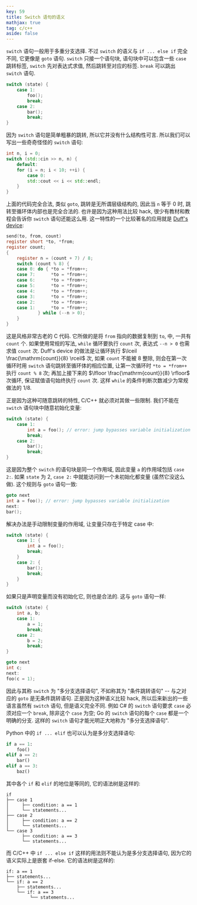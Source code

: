 ```yaml
---
key: 59
title: Switch 语句的语义
mathjax: true
tag: c/c++
aside: false
---
```

`switch` 语句一般用于多重分支选择. 不过 `switch` 的语义与 `if ... else if` 完全不同, 它更像是 `goto` 语句. `switch` 只接一个语句块, 语句块中可以包含一些 `case` 跳转标签, `switch` 先对表达式求值, 然后跳转至对应的标签. `break` 可以跳出 `switch` 语句.

```c++
switch (state) {
    case 1:
        foo();
        break;
    case 2:
        bar();
        break;
}
```

因为 `switch` 语句是简单粗暴的跳转, 所以它并没有什么结构性可言. 所以我们可以写出一些奇奇怪怪的 `switch` 语句:

```c++
int n, i = 0;
switch (std::cin >> n, n) {
    default:
    for (i = n; i < 10; ++i) {
        case 0:
        std::cout << i << std::endl;
    }
}
```

上面的代码完全合法, 类似 `goto`, 跳转是无所谓层级结构的, 因此当 `n` 等于 0 时, 跳转至循环体内部也是完全合法的. 也许是因为这种用法比较 hack, 很少有教材和教程会告诉你 `switch` 语句还能这么用. 这一特性的一个比较著名的应用就是 [Duff's device](https://en.wikipedia.org/wiki/Duff%27s_device):

```c
send(to, from, count)
register short *to, *from;
register count;
{
    register n = (count + 7) / 8;
    switch (count % 8) {
    case 0: do { *to = *from++;
    case 7:      *to = *from++;
    case 6:      *to = *from++;
    case 5:      *to = *from++;
    case 4:      *to = *from++;
    case 3:      *to = *from++;
    case 2:      *to = *from++;
    case 1:      *to = *from++;
            } while (--n > 0);
    }
}
```

这是风格非常古老的 C 代码. 它所做的是将 `from` 指向的数据复制到 `to`, 中, 一共有 `count` 个. 如果使用常规的写法, `while` 循环要执行 `count` 次, 表达式 `--n > 0` 也需求值 `count` 次. Duff's device 的做法是让循环执行 $\lceil \frac{\mathrm{count}}{8} \rceil$ 次, 如果 `count` 不能被 8 整除, 则会在第一次循环时用 `switch` 语句跳转至循环体的相应位置, 让第一次循环时 `*to = *from++` 执行 `count % 8` 次; 再加上接下来的 $\lfloor \frac{\mathrm{count}}{8} \rfloor$ 次循环, 保证赋值语句始终执行 `count` 次. 这样 `while` 的条件判断次数减少为常规做法的 1/8.

正是因为这种可随意跳转的特性, C/C++ 就必须对其做一些限制. 我们不能在 `switch` 语句块中随意初始化变量:

```c++
switch (state) {
    case 1:
        int a = foo(); // error: jump bypasses variable initialization
        break;
    case 2:
        bar();
        break;
}
```

这是因为整个 `switch` 的语句块是同一个作用域, 因此变量 `a` 的作用域包括 `case 2:`. 如果 `state` 为 2, `case 2:` 中就能访问到一个未初始化都变量 (虽然它没这么做). 这个规则与 `goto` 语句一致:

```c++
goto next
int a = foo(); // error: jump bypasses variable initialization
next:
bar();
```

解决办法是手动限制变量的作用域, 让变量只存在于特定 case 中:

```c++
switch (state) {
    case 1: {
        int a = foo();
        break;
    }
    case 2: {
        bar();
        break;
    }
}
```

如果只是声明变量而没有初始化它, 则也是合法的. 这与 `goto` 语句一样:

```c++
switch (state) {
    int a, b;
    case 1:
        a = 1;
        break;
    case 2:
        b = 2;
        break;
}

goto next
int c;
next:
foo(c = 1);
```

因此与其称 `switch` 为 "多分支选择语句", 不如称其为 "条件跳转语句" -- 与之对应的 `goto` 是无条件跳转语句. 正是因为这种语义比较 hack, 所以后来新出的一些语言虽然有 `switch` 语句, 但是语义完全不同. 例如 C# 的 `switch` 语句要求 `case` 必须对应一个 `break`, 除非这个 `case` 为空; Go 的 `switch` 语句的每个 `case` 都是一个明确的分支. 这样的 `switch` 语句才能光明正大地称为 "多分支选择语句".

Python 中的 `if ... elif` 也可以认为是多分支选择语句:

```python
if a == 1:
    foo()
elif a == 2:
    bar()
elif a == 3:
    baz()
```

其中各个 `if` 和 `elif` 的地位是等同的, 它的语法树是这样的:

```
if
├── case 1
│     ├── condition: a == 1
│     └── statements...
├── case 2
│     ├── condition: a == 2
│     └── statements...
└── case 3
      ├── condition: a == 3
      └── statements...
```

而 C/C++ 中 `if ... else if` 这样的用法则不能认为是多分支选择语句, 因为它的语义实际上是嵌套 if-else. 它的语法树是这样的:

```
if: a == 1
├── statements...
└── if: a == 2
    ├── statements...
    └── if: a == 3
         └── statements...
```
